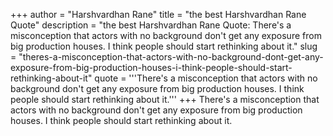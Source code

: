 +++
author = "Harshvardhan Rane"
title = "the best Harshvardhan Rane Quote"
description = "the best Harshvardhan Rane Quote: There's a misconception that actors with no background don't get any exposure from big production houses. I think people should start rethinking about it."
slug = "theres-a-misconception-that-actors-with-no-background-dont-get-any-exposure-from-big-production-houses-i-think-people-should-start-rethinking-about-it"
quote = '''There's a misconception that actors with no background don't get any exposure from big production houses. I think people should start rethinking about it.'''
+++
There's a misconception that actors with no background don't get any exposure from big production houses. I think people should start rethinking about it.
